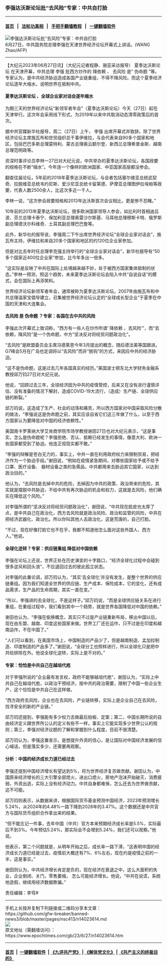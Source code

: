 ### 李强达沃斯论坛批“去风险”专家：中共自打脸
------------------------

#### [首页](https://github.com/gfw-breaker/banned-news3/blob/master/README.md) &nbsp;&nbsp;|&nbsp;&nbsp; [法轮功真相](https://github.com/begood0513/basic/blob/master/README.md)  &nbsp;&nbsp;|&nbsp;&nbsp; [手把手翻墙教程](https://github.com/gfw-breaker/guides/wiki)  &nbsp;&nbsp;|&nbsp;&nbsp; [一键翻墙软件](https://github.com/gfw-breaker/nogfw/blob/master/README.md)  



<div><img alt="李强达沃斯论坛批“去风险”专家：中共自打脸" class="attachment-djy_600_400 size-djy_600_400 wp-post-image" src="https://i.epochtimes.com/assets/uploads/2023/06/id14023868-000_33L49HR-600x400.jpg"/>
<div class="caption">
 6月27日，中共国务院总理李强在天津世界经济论坛开幕式上讲话。(WANG Zhao/AFP)
</div></div><hr/>


<div><p>
 【大纪元2023年06月27日讯】（大纪元记者程静、骆亚采访报导）
 <ok href="https://www.epochtimes.com/gb/tag/%E5%A4%8F%E5%AD%A3%E8%BE%BE%E6%B2%83%E6%96%AF%E8%AE%BA%E5%9D%9B.html">
  夏季达沃斯论坛
 </ok>
 在天津开幕，中共总理
 <ok href="https://www.epochtimes.com/gb/tag/%E6%9D%8E%E5%BC%BA.html">
  李强
 </ok>
 批西方炒作的
 <ok href="https://www.epochtimes.com/gb/tag/%E9%99%8D%E4%BE%9D%E8%B5%96.html">
  降依赖
 </ok>
 、
 <ok href="https://www.epochtimes.com/gb/tag/%E5%8E%BB%E9%A3%8E%E9%99%A9.html">
  去风险
 </ok>
 是“
 <ok href="https://www.epochtimes.com/gb/tag/%E4%BC%AA%E5%91%BD%E9%A2%98.html">
  伪命题
 </ok>
 ”等。专家认为，是中共经济胁迫造成各国产业链重组，不得不降风险。而这个夏季经济论坛逐年大缩水，说明世界在抵制中共。
</p>
<h4>
 <ok href="https://www.epochtimes.com/gb/tag/%E5%A4%8F%E5%AD%A3%E8%BE%BE%E6%B2%83%E6%96%AF%E8%AE%BA%E5%9D%9B.html">
  夏季达沃斯论坛
 </ok>
 、全球企业家对话会逐年缩水
</h4>
<p>
 为期三天的世界经济论坛“新领军者年会”（夏季达沃斯论坛）今天（27日）起在天津举行。这次年会采用线下形式，为2019年以来中共取消动态清零政策后的首次。
</p>
<p>
 据中共官媒新华社报导，周二（27日）上午，
 <ok href="https://www.epochtimes.com/gb/tag/%E6%9D%8E%E5%BC%BA.html">
  李强
 </ok>
 出席开幕式并致辞。除了世界经济论坛主席施瓦布和世贸组织总干事伊维拉，与会代表来自90多个国家和地区，包括巴巴多斯总理莫特利、蒙古总理奥云额尔登、新西兰总理希普金斯、越南总理范明政等。
</p>
<p>
 资深时事评论员李林一27日对大纪元说，中共举办的夏季达沃斯论坛，各国政要的规格在不断“缩水”。今年连一个像样的欧洲国家、中亚国家高层都没参会。
</p>
<p>
 翻查往届论坛，5年前的2018年夏季达沃斯论坛，与会者包括塞尔维亚总统武契奇、拉脱维亚总统韦约尼斯、爱沙尼亚总统卡留莱德、萨摩亚总理图伊拉埃帕等政要，代表人数2500余人，比这次多近一千人。
</p>
<p>
 李林一说，“这次参会政要规格和2013年达沃斯首次会议相比，更是惨不忍睹。”
</p>
<p>
 10年前的2013年夏季达沃斯论坛，很多欧洲国家领导人参会，如比利时首相迪吕波、芬兰总理卡泰宁、保加利亚总理奥雷沙尔斯基、马耳他总理穆斯卡特、俄罗斯副总理德沃尔科维奇、土耳其副总理巴巴詹等。
</p>
<p>
 此外，新华社的报导说，李强周二下午出席世界经济论坛“全球企业家对话会”，施瓦布主持，伊维拉和来自20多个国家和地区的约120位企业家参加。
</p>
<p>
 但是对比去年时任总理李克强主持举行的“全球企业家对话会”，新华社报导有“50多个国家近400位企业家”参加，比今年多出一倍多。
</p>
<p>
 “这实际是反映了中共在国际上处境越来越不妙，处于被西方国家集体抵制的状态。”李林一预测，照这个趋势，未来夏季达沃斯论坛会陷入中共“自说自话”的模式，会在国际上再添笑料。
</p>
<p>
 世界经济论坛新领军者年会，通常被称为夏季达沃斯论坛，2007年由施瓦布和中共总理温家宝倡导建立，召集被世界经济论坛认定的“全球成长型企业”于夏季在中国的天津和大连集会。
</p>
<h4>
 <ok href="https://www.epochtimes.com/gb/tag/%E5%8E%BB%E9%A3%8E%E9%99%A9.html">
  去风险
 </ok>
 是
 <ok href="https://www.epochtimes.com/gb/tag/%E4%BC%AA%E5%91%BD%E9%A2%98.html">
  伪命题
 </ok>
 ？专家：各国在去中共的风险
</h4>
<p>
 李强此次开幕式上致词称，“西方有一些人在炒作所谓‘
 <ok href="https://www.epochtimes.com/gb/tag/%E9%99%8D%E4%BE%9D%E8%B5%96.html">
  降依赖
 </ok>
 ，去风险’”，而“去依赖，降风险”是一个伪命题，中方“坚决反对将经贸问题政治化”。
</p>
<p>
 “去风险”是欧盟委员会主席冯德莱恩今年3月提出的概念，随后德法美等国跟进。G7峰会5月在广岛也定调将以“去风险”而非“脱钩”的方式，来因应中共的经济胁迫。
</p>
<p>
 “这不是伪命题，这是过去几年各国真实的经历。”美国波士顿东北大学财务金融系教授邱万钧27日对大纪元说。
</p>
<p>
 他说，“回顾过去三年，全球经济因为中共的疫情管控，后来又在没有进行谨慎评估、没有准备的情况下解封，造成COVID-19大流行，（造成）生产链、全球供应链的断裂。”
</p>
<p>
 邱万钧说，这造成了生产、社会的动荡和痛苦，所以西方国家对中国采取风险分散的做法，“李强说这是伪命题之前，其实应该自省它们这三年做了什么，以至于西方国家认为要降低对中国的经济依赖性。”
</p>
<p>
 美国南卡罗莱纳大学艾肯商学院市场学教授谢田27日也对大纪元表示，“这是事实，怎么是伪命题呢？李强拒绝、否认、抵赖已经发生的事情，像意大利、欧洲一些国家都受到了胁迫。他连正视现实都不敢。”
</p>
<p>
 “李强的辩解是苍白无力的，事实上，中共一直在利用政府权力来限制贸易，把经济作为一个胁迫手段。”谢田说，“例如在疫情紧急期间，对哪些国家给予或不给予口罩、医疗设备、 器材设备之类的急需品，中共都用来去胁迫其它国家，以达到政治目的。”
</p>
<p>
 他认为，“去风险是去掉中共的危险，去掉因为中共的政策、政治带来的危险，其实就是摆脱中共胁迫，不给中共有再次胁迫的机会和权力，这就是去风险，他们确实在降低这个风险。”
</p>
<p>
 对李强所谓的“坚决反对将经贸问题政治化”，谢田说，“中共现在脸皮也太厚了点，是中共自己在政治化，西方去风险就是政治风险、政治和监管的风险，中共在把经济武器化、政治化。所以你叫其他人去政治化，这是荒唐的，自己打脸。
</p>
<p>
 “不过，现在好像打脸它也不在乎，我都不知道他怎么面对这些外国人、西方人。”他说。
</p>
<h4>
 全球化逆转？专家：供应链重组 降低对中国依赖
</h4>
<p>
 李强在论坛上还说，世界正处在历史演变的十字路口，“经济全球化过程中会碰到很多逆风和回头浪”，不应退回过去的彼此孤立状态。
</p>
<p>
 对李强的此番论调，邱万钧认为，“其实‘去全球化’并没有发生，是整个世界的供应链重组。因为我们知道全世界的供应链、生产成本、保险成本，它的变化，还有成品需求，生产品的生命周期，其实一直在变。”
</p>
<p>
 “所以，李强讲的去全球化，不是这样子。”邱万钧说，“而是全球供应链关系在进行重组，在重组过程中，我们看到其中一个趋势，就是世界各国降低对中国的依赖。”
</p>
<p>
 谢田也认为，“李强在偷换概念，其实只不过是产业链重新布局，移出中国以后，现在由东盟、越南、印度这些国家来做。世界工厂还在运作，只不过是在印度和越南运作，不在中国了。”
</p>
<p>
 “人们可以看到，在美国市场上，中国制造的产品少了，但是越南制造、孟加拉制造、印度制造的产品多了。”谢田说，“全球分工也照样进行，所以全球化只是把中共给排除在外。他说全球化逆转，实际上是不对的。”
</p>
<h4>
 专家：恰恰是中共自己在越俎代庖
</h4>
<p>
 对于李强所说的“企业最有发言权，政府不能够越俎代庖”，谢田认为，“实际上中共自己在越俎代庖，以政治干预经济，按中共的政治需要，限制了中国一些企业生产，这个恰恰是中共自己在这样做。
</p>
<p>
 “西方政府去风险，企业也在去风险，产业链转移，实际上是企业自己在去风险，找寻安全的新的产业链。”
</p>
<p>
 邱万钧还提到，李强能有多少权力去做最后拍板、定案；第二，中国长期所说的自由经济定义跟世界所公认的定义有些不一样，事实上它能实现多少世界公认的规则；第三，李强对经济议题的了解和掌握到什么程度，目前不很清楚。
</p>
<p>
 邱万钧认为，李强这番宣示，是想提升外资的信心，是让国际对中国经济发展的信心喊话，但是落实多少，还需要再观察。
</p>
<h4>
 分析：中国的经济成长力道已经过去
</h4>
<p>
 李强还提到中国经济增长有望达到5%，将为世界经济复苏做贡献。谢田认为，中国原来经济增长的三大引擎全部熄火，进出口熄火，房地产泡沫开始破灭，消费疲弱，外资出逃，实际上没有经济动力。中共自身都难保，怎么还去为世界做贡献，这不可能。
</p>
<p>
 邱万钧则表示，从数据来讲，根据国际货币基金预测中国经济，2023年预测增长5.24%，从2024年的4.48%一路下降到2028年的3.47%。这个数据还是中共官方与国际货币组织合作拿出来的结果。
</p>
<p>
 “但不能忘记一件事，去年中国（中共）官方本来预期经济成长率是5.5%，实际最后不到3%。今年预估5.24%，那实际会不会增到5.24%，我们还可以观察。”他说。
</p>
<p>
 他表示，第二个问题就是，从明年开始之后，成长率一路下滑，“这表明中国的经济成长力道已经是过去，疫情前大概还有7%、6%左右，现在约是疫情之前的一半，这是事实。”
</p>
<p>
 谢田则认为，中共经济增长肯定是负的，现在经济在衰退之中，这么大面积的失业，企业倒闭、关门，零售萎缩， 怎么可能经济增长。他说，“中共在说谎，系统地造假，继续用经济数据欺骗。”
</p>
<p>
 责任编辑：李穹#
</p>
</div>
<hr/>
手机上长按并复制下列链接或二维码分享本文章：<br/>
https://github.com/gfw-breaker/banned-news3/blob/master/pages/nsc413/n14023614.md <br/>
<a href='https://github.com/gfw-breaker/banned-news3/blob/master/pages/nsc413/n14023614.md'><img src='https://github.com/gfw-breaker/banned-news3/blob/master/pages/nsc413/n14023614.md.png'/></a> <br/>
原文地址（需翻墙访问）：https://www.epochtimes.com/gb/23/6/27/n14023614.htm


------------------------
#### [首页](https://github.com/gfw-breaker/banned-news3/blob/master/README.md) &nbsp;|&nbsp; [一键翻墙软件](https://github.com/gfw-breaker/nogfw/blob/master/README.md) &nbsp;| [《九评共产党》](https://github.com/gfw-breaker/9ping.md/blob/master/README.md#九评之一评共产党是什么) | [《解体党文化》](https://github.com/gfw-breaker/jtdwh.md/blob/master/README.md) | [《共产主义的终极目的》](https://github.com/gfw-breaker/gczydzjmd.md/blob/master/README.md)


<img src='http://gfw-breaker.win/banned-news3/pages/nsc413/n14023614.md' width='0px' height='0px'/>